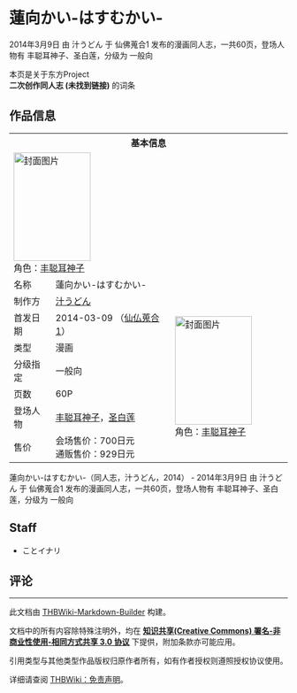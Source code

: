 # 蓮向かい-はすむかい-

<!-- source html: G:\repos\THBWiki-Markdown-Builder\THBWikiMarkdown\Temp\main\d\d1\ns0%3A%E8%93%AE%E5%90%91%E3%81%8B%E3%81%84-%E3%81%AF%E3%81%99%E3%82%80%E3%81%8B%E3%81%84-.html -->

2014年3月9日 由 汁うどん 于 仙佛蒐合1 发布的漫画同人志，一共60页，登场人物有 丰聪耳神子、圣白莲，分级为 一般向

本页是关于东方Project  
 **二次创作同人志 (未找到链接)** 的词条

## 作品信息

<table><tbody><tr><th colspan="3">基本信息</th></tr><tr><td class="cover-artwork-mobile" colspan="2"><a href="./文件-蓮向かい-はすむかい-封面.jpg.md" class="image" title="封面图片"><img alt="封面图片" src="https://upload.thwiki.cc/thumb/9/9a/%E8%93%AE%E5%90%91%E3%81%8B%E3%81%84-%E3%81%AF%E3%81%99%E3%82%80%E3%81%8B%E3%81%84-%E5%B0%81%E9%9D%A2.jpg/139px-%E8%93%AE%E5%90%91%E3%81%8B%E3%81%84-%E3%81%AF%E3%81%99%E3%82%80%E3%81%8B%E3%81%84-%E5%B0%81%E9%9D%A2.jpg" decoding="async" loading="lazy" width="139" height="196" srcset="https://upload.thwiki.cc/thumb/9/9a/%E8%93%AE%E5%90%91%E3%81%8B%E3%81%84-%E3%81%AF%E3%81%99%E3%82%80%E3%81%8B%E3%81%84-%E5%B0%81%E9%9D%A2.jpg/208px-%E8%93%AE%E5%90%91%E3%81%8B%E3%81%84-%E3%81%AF%E3%81%99%E3%82%80%E3%81%8B%E3%81%84-%E5%B0%81%E9%9D%A2.jpg 1.5x, https://upload.thwiki.cc/thumb/9/9a/%E8%93%AE%E5%90%91%E3%81%8B%E3%81%84-%E3%81%AF%E3%81%99%E3%82%80%E3%81%8B%E3%81%84-%E5%B0%81%E9%9D%A2.jpg/278px-%E8%93%AE%E5%90%91%E3%81%8B%E3%81%84-%E3%81%AF%E3%81%99%E3%82%80%E3%81%8B%E3%81%84-%E5%B0%81%E9%9D%A2.jpg 2x" data-file-width="600" data-file-height="847"></a><div class="cover-char">角色：<a href="./丰聪耳神子.md" title="丰聪耳神子">丰聪耳神子</a></div></td>
</tr><tr><td class="label">名称</td><td colspan="2"> 蓮向かい-はすむかい- </td></tr><tr><td class="label">制作方</td><td><a href="./汁うどん.md" title="汁うどん">汁うどん</a></td><td class="cover-artwork" rowspan="7" style="min-width:196px;"><a href="./文件-蓮向かい-はすむかい-封面.jpg.md" class="image" title="封面图片"><img alt="封面图片" src="https://upload.thwiki.cc/thumb/9/9a/%E8%93%AE%E5%90%91%E3%81%8B%E3%81%84-%E3%81%AF%E3%81%99%E3%82%80%E3%81%8B%E3%81%84-%E5%B0%81%E9%9D%A2.jpg/139px-%E8%93%AE%E5%90%91%E3%81%8B%E3%81%84-%E3%81%AF%E3%81%99%E3%82%80%E3%81%8B%E3%81%84-%E5%B0%81%E9%9D%A2.jpg" decoding="async" loading="lazy" width="139" height="196" srcset="https://upload.thwiki.cc/thumb/9/9a/%E8%93%AE%E5%90%91%E3%81%8B%E3%81%84-%E3%81%AF%E3%81%99%E3%82%80%E3%81%8B%E3%81%84-%E5%B0%81%E9%9D%A2.jpg/208px-%E8%93%AE%E5%90%91%E3%81%8B%E3%81%84-%E3%81%AF%E3%81%99%E3%82%80%E3%81%8B%E3%81%84-%E5%B0%81%E9%9D%A2.jpg 1.5x, https://upload.thwiki.cc/thumb/9/9a/%E8%93%AE%E5%90%91%E3%81%8B%E3%81%84-%E3%81%AF%E3%81%99%E3%82%80%E3%81%8B%E3%81%84-%E5%B0%81%E9%9D%A2.jpg/278px-%E8%93%AE%E5%90%91%E3%81%8B%E3%81%84-%E3%81%AF%E3%81%99%E3%82%80%E3%81%8B%E3%81%84-%E5%B0%81%E9%9D%A2.jpg 2x" data-file-width="600" data-file-height="847"></a><div class="cover-char">角色：<a href="./丰聪耳神子.md" title="丰聪耳神子">丰聪耳神子</a></div></td>
</tr><tr><td class="label">首发日期</td><td>2014-03-09&#160;（<a href="/展会作品列表?e=%E4%BB%99%E4%BD%9B%E8%92%90%E5%90%88%231">仙仏蒐合1</a>）</td></tr><tr><td class="label">类型</td><td>漫画</td></tr><tr><td class="label">分级指定</td><td>一般向</td></tr><tr><td class="label">页数</td><td>60P</td></tr><tr><td class="label">登场人物</td><td><a href="./丰聪耳神子.md" title="丰聪耳神子">丰聪耳神子</a>，<a href="./圣白莲.md" title="圣白莲">圣白莲</a></td></tr><tr><td class="label">售价</td><td>会场售价：700日元<br>通贩售价：929日元</td></tr></tbody></table>

蓮向かい-はすむかい-（同人志，汁うどん，2014） - 2014年3月9日 由 汁うどん 于 仙佛蒐合1 发布的漫画同人志，一共60页，登场人物有 丰聪耳神子、圣白莲，分级为 一般向

## Staff
- ことイナリ


## 评论




---

此文档由 [THBWiki-Markdown-Builder](https://github.com/Delsin-Yu/THBWiki-Markdown-Builder) 构建。

文档中的所有内容除特殊注明外，均在 [**知识共享(Creative Commons) 署名-非商业性使用-相同方式共享 3.0 协议**](https://creativecommons.org/licenses/by-sa/3.0/deed.zh-hans) 下提供，附加条款亦可能应用。

引用类型与其他类型作品版权归原作者所有，如有作者授权则遵照授权协议使用。

详细请查阅 [THBWiki：免责声明](https://thbwiki.cc/THBWiki:%E5%85%8D%E8%B4%A3%E5%A3%B0%E6%98%8E)。

